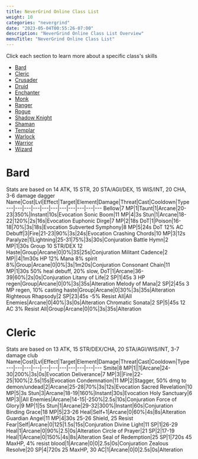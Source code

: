 ```yaml
---
title: NeverGrind Online Class List
weight: 10
categories: "nevergrind"
date: "2023-05-04T00:55:26-07:00"
description: "NeverGrind Online Class List Overview"
menuTitle: "NeverGrind Online Class List"
---
```


Click each section to learn more about a specific class's skills

- [Bard](#bard)
- [Cleric](#cleric)
- [Crusader](#crusader)
- [Druid](#druid)
- [Enchanter](#enchanter)
- [Monk](#monk)
- [Ranger](#ranger)
- [Rogue](#rogue)
- [Shadow Knight](#knight)
- [Shaman](#shaman)
- [Templar](#templar)
- [Warlock](#warlock)
- [Warrior](#warrior)
- [Wizard](#wizard)


<!--more-->

# Bard

Stats are based on 14 ATK, 15 STR, 20 STA/AGI/DEX, 15 WIS/INT, 20 CHA, 3-6 damage dagger
Name|Cost|Lvl|Effect|Target|Element|Damage|Threat|Cast|Cooldown|Type
---|---|---|---|---|---|---|---|---|---|---
Bellow|7 MP|1|Taunt|1|Arcane|20-23|350%|Instant|10s|Evocation
Sonic Boom|11 MP|4|3s Stun|1|Arcane|18-22|120%|2s|16s|Evocation
Euphonic Dirge|7 MP|2|18s DoT|1|Poison|16-18|70%|3s|18s|Evocation
Subverted Symphony|8 MP|5|24s DoT 12% AC Debuff|3|Fire|21-23|90%|3s|24s|Evocation
Crashing Chords|10 MP|3|12s Paralyze|1|Lightning|25-31|75%|3s|30s|Conjuration
Battle Hymn|2 MP|1|30s Group 10 STR/DEX 12 Haste|Group|Arcane|0|0%|3S|25s|Conjuration
Militant Cadence|2 MP||4|1m30s HP 12% Mana 8% spirit 8%|Group|Arcane|0|0%|3s|1m20s|Conjuration
Consonant Chain|11 MP|1|30s 50% heal debuff, 20% slow, DoT|1|Arcane|36-39|60%|2s|0s|Conjuration
Litany of Life|2 SP|1|45s 3 HP regen|Group|Arcane|0|0%|3s|35s|Alteration
Melody of Mana|2 SP|2|45s 3 MP regen, 10% casting haste|Group|Arcane|0|30%|3s|35s|Alteration
Righteous Rhapsody|2 SP|23|45s -5% Resist All|All Enemies|Arcane|0|40%|3s|0s|Alteration
Chromatic Sonata|2 SP|5|45s 12 AC 3% Resist All|Group|Arcane|0|0%|3s|35s|Alteration

# Cleric

Stats are based on 13 ATK, 15 STR/DEX/CHA, 20 STA/AGI/WIS/INT, 3-7 damage club
Name|Cost|Lvl|Effect|Target|Element|Damage|Threat|Cast|Cooldown|Type
---|---|---|---|---|---|---|---|---|---|---
Smite|8 MP|1||1|Arcane|24-30|200%|3s|0s|Evocation
Deliverance|7 MP|3||Fire|22-25|100%|2.5s|15s|Evocation
Condemnation|11 MP|2|Stagger, 50% dmg to demon/undead|2|Arcane|25-28|70%|3s|12s|Evocation
Sacred Revelation|10 MP|5|3s Stun|3|Arcane|18-19|160%|Instant|30s|Evocation
Holy Sanctuary|6 MP|3||All Enemies|Arcane|14-15|-250%|2.5s|10s|Conjuration
Force of Glory|9 MP|1|5s Stun|1|Arcane|29-32|300%|Instant|60s|Conjuration
Binding Grace|18 MP|5|23-26 Heal|Self+1|Arcane|0|60%|4s|8s|Alteration
Guardian Angel|11 MP|4|30s 25-26 Shield, 25 Resist Fear|Self|Arcane|0|125|1.5s|15s|Conjuration
Divine Light|11 SP|1|26-29 Heal|1|Arcane|0|90%|2.5|0s|Alteration
Circle of Prayer|21 SP|2|17-19 Heal|1|Arcane|0|150%|4s|8s|Alteration
Seal of Redemption|25 SP|1|720s 45 MaxHP, 4% resist blood|1|Arcane|0|0|2.5s|0s|Conjuration
Zealous Resolve|20 SP|4|720s 25 MaxHP, 30 AC|1|Arcane|0|0|2.5s|0s|Alteration
